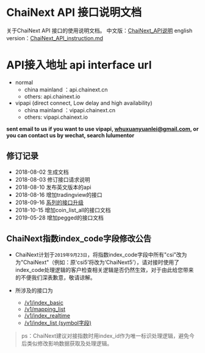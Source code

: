 # ChaiNext API 接口说明文档
关于ChaiNext API 接口的使用说明文档。
中文版：[ChaiNext_API说明](https://github.com/chainext/ChaiNext_API/blob/master/ChaiNext_API%E8%AF%B4%E6%98%8E.md)
english version：[ChaiNext_API_instruction.md](https://github.com/chainext/ChaiNext_API/blob/master/ChaiNext_API_instruction.md)

# API接入地址 api interface url
* normal
  * china mainland ：api.chainext.cn
  * others: api.chainext.io
* vipapi (direct connect, Low delay and high availability)
  * china mainland ：vipapi.chainext.cn
  * others: vipapi.chainext.io
  
**sent email to us if you want to use vipapi,  whuxuanyuanlei@gmail.com, or you can contact us by wechat, search lulumentor**


## 修订记录

* 2018-08-02 生成文档
* 2018-08-03 修订接口请求说明
* 2018-08-10 发布英文版本的api
* 2018-08-16 增加tradingview的接口
* 2018-09-16 [系列的接口升级](https://github.com/chainext/ChaiNext_API/blob/master/upgrade_records/20180916)
* 2018-10-15 增加coin_list_all的接口文档
* 2019-05-28 增加pegged的接口文档

## ChaiNext指数index_code字段修改公告

* ChaiNext计划于`2019年9月23日`，将指数index_code字段中所有"csi"改为为"ChaiNext"（例如：原‘csi5’将改为‘ChaiNext5’），请对接时使用了index_code处理逻辑的客户检查相关逻辑是否仍然生效，对于由此给您带来的不便我们深表歉意，敬请谅解。

* 所涉及的接口为
    * [/v1/index_basic](https://api.chainext.io/v1/index_basic)
    * [/v1/mapping_list](https://api.chainext.io/v1/mapping_list)
    * [/v1/index_realtime](https://api.chainext.io/v1/index_realtime)
    * [/v1/index_list (symbol字段)](https://api.chainext.io/v1/index_list)

> ps：ChaiNext建议对接指数时用index_id作为唯一标识处理逻辑，避免今后类似修改影响数据获取及处理逻辑。
